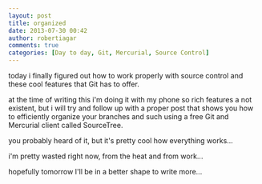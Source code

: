 ```yaml
---
layout: post
title: organized
date: 2013-07-30 00:42
author: robertiagar
comments: true
categories: [Day to day, Git, Mercurial, Source Control]
---
```

<p dir="ltr">today i finally figured out how to work properly with source control and these cool features that Git has to offer.</p><p dir="ltr">at the time of writing this i'm doing it with my phone so rich features a not existent, but i will try and follow up with a proper post that shows you how to efficiently organize your branches and such using a free Git and Mercurial client called SourceTree.</p><p dir="ltr">you probably heard of it, but it's pretty cool how everything works...</p><p dir="ltr">i'm pretty wasted right now, from the heat and from work...</p><p dir="ltr">hopefully tomorrow I'll be in a better shape to write more...</p>
